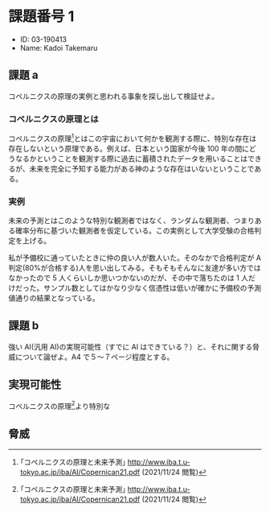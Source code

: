 # 課題番号 1

- ID: 03-190413
- Name: Kadoi Takemaru

## 課題 a

コペルニクスの原理の実例と思われる事象を探し出して検証せよ。

### コペルニクスの原理とは

コペルニクスの原理[^1]とはこの宇宙において何かを観測する際に、特別な存在は存在しないという原理である。例えば、日本という国家が今後 100 年の間にどうなるかということを観測する際に過去に蓄積されたデータを用いることはできるが、未来を完全に予知する能力がある神のような存在はいないということである。

### 実例

未来の予測とはこのような特別な観測者ではなく、ランダムな観測者、つまりある確率分布に基づいた観測者を仮定している。この実例として大学受験の合格判定を上げる。

私が予備校に通っていたときに仲の良い人が数人いた。そのなかで合格判定が A 判定(80%が合格する)人を思い出してみる。そもそもそんなに友達が多い方ではなかったので 5 人くらいしか思いつかないのだが、その中で落ちたのは 1 人だけだった。サンプル数としてはかなり少なく信憑性は低いが確かに予備校の予測値通りの結果となっている。

## 課題 b

強い AI(汎用 AI)の実現可能性（すでに AI はできている？）と、それに関する脅威について論ぜよ。A4 で５～７ページ程度とする。

## 実現可能性

コペルニクスの原理[^1]より特別な

## 脅威

[^1]: ｢コペルニクスの原理と未来予測｣ <http://www.iba.t.u-tokyo.ac.jp/iba/AI/Copernican21.pdf> (2021/11/24 閲覧)
